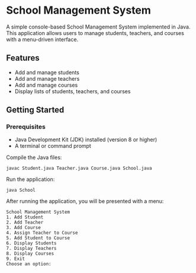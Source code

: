 # School Management System

A simple console-based School Management System implemented in Java. This application allows users to manage students, teachers, and courses with a menu-driven interface.

## Features

- Add and manage students
- Add and manage teachers
- Add and manage courses
- Display lists of students, teachers, and courses

## Getting Started

### Prerequisites

- Java Development Kit (JDK) installed (version 8 or higher)
- A terminal or command prompt

Compile the Java files:

```
javac Student.java Teacher.java Course.java School.java
```
Run the application:
```
java School
```
After running the application, you will be presented with a menu:

```
School Management System
1. Add Student
2. Add Teacher
3. Add Course
4. Assign Teacher to Course
5. Add Student to Course
6. Display Students
7. Display Teachers
8. Display Courses
9. Exit
Choose an option:
```
